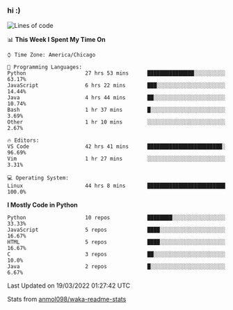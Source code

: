 ### hi :)

<!--START_SECTION:waka-->
![Lines of code](https://img.shields.io/badge/From%20Hello%20World%20I%27ve%20Written-484%20Thousand%20lines%20of%20code-blue)

📊 **This Week I Spent My Time On** 

```text
⌚︎ Time Zone: America/Chicago

💬 Programming Languages: 
Python                   27 hrs 53 mins      ███████████████░░░░░░░░░░   63.17% 
JavaScript               6 hrs 22 mins       ███░░░░░░░░░░░░░░░░░░░░░░   14.44% 
Java                     4 hrs 44 mins       ██░░░░░░░░░░░░░░░░░░░░░░░   10.74% 
Bash                     1 hr 37 mins        █░░░░░░░░░░░░░░░░░░░░░░░░   3.69% 
Other                    1 hr 10 mins        ░░░░░░░░░░░░░░░░░░░░░░░░░   2.67%

🔥 Editors: 
VS Code                  42 hrs 41 mins      ████████████████████████░   96.69% 
Vim                      1 hr 27 mins        ░░░░░░░░░░░░░░░░░░░░░░░░░   3.31%

💻 Operating System: 
Linux                    44 hrs 8 mins       █████████████████████████   100.0%

```

**I Mostly Code in Python** 

```text
Python                   10 repos            ████████░░░░░░░░░░░░░░░░░   33.33% 
JavaScript               5 repos             ████░░░░░░░░░░░░░░░░░░░░░   16.67% 
HTML                     5 repos             ████░░░░░░░░░░░░░░░░░░░░░   16.67% 
C                        3 repos             ██░░░░░░░░░░░░░░░░░░░░░░░   10.0% 
Java                     2 repos             █░░░░░░░░░░░░░░░░░░░░░░░░   6.67%

```



 Last Updated on 19/03/2022 01:27:42 UTC
<!--END_SECTION:waka-->

Stats from [anmol098/waka-readme-stats](https://github.com/anmol098/waka-readme-stats)